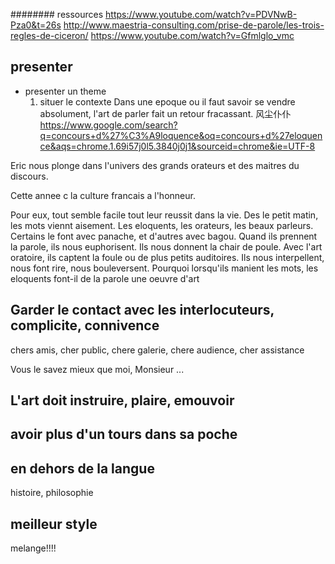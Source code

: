 ######## ressources
https://www.youtube.com/watch?v=PDVNwB-Pza0&t=26s
http://www.maestria-consulting.com/prise-de-parole/les-trois-regles-de-ciceron/
https://www.youtube.com/watch?v=Gfmlglo_vmc

## presenter

- presenter un theme
  1. situer le contexte
     Dans une epoque ou il faut savoir se vendre absolument, l'art de parler fait un retour fracassant. 风尘仆仆
     https://www.google.com/search?q=concours+d%27%C3%A9loquence&oq=concours+d%27eloquence&aqs=chrome.1.69i57j0l5.3840j0j1&sourceid=chrome&ie=UTF-8

Eric nous plonge dans l'univers des grands orateurs et des maitres du discours.

Cette annee c la culture francais a l'honneur.

Pour eux, tout semble facile tout leur reussit dans la vie. Des le petit matin, les mots viennt aisement. Les eloquents, les orateurs, les beaux parleurs.
Certains le font avec panache, et d'autres avec bagou.
Quand ils prennent la parole, ils nous euphorisent.
Ils nous donnent la chair de poule.
Avec l'art oratoire, ils captent la foule ou de plus petits auditoires.
Ils nous interpellent, nous font rire, nous bouleversent.
Pourquoi lorsqu'ils manient les mots, les eloquents font-il de la parole une oeuvre d'art


## Garder le contact avec les interlocuteurs, complicite, connivence

chers amis, cher public, chere galerie, chere audience, cher assistance

Vous le savez mieux que moi, Monsieur ...

## L'art doit instruire, plaire, emouvoir

## avoir plus d'un tours dans sa poche

## en dehors de la langue

histoire,
philosophie

## meilleur style

melange!!!!
